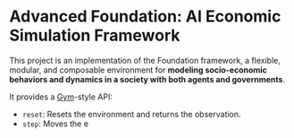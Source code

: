 # Advanced Foundation: AI Economic Simulation Framework

This project is an implementation of the Foundation framework, a flexible, modular, and composable environment for **modeling socio-economic behaviors and dynamics in a society with both agents and governments**.

It provides a [Gym](https://gym.openai.com/)-style API:
- `reset`: Resets the environment and returns the observation.
- `step`: Moves the e